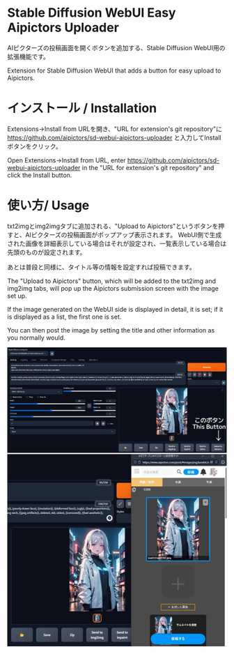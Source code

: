 # Stable Diffusion WebUI Easy Aipictors Uploader
AIピクターズの投稿画面を開くボタンを追加する、Stable Diffusion WebUI用の拡張機能です。

Extension for Stable Diffusion WebUI that adds a button for easy upload to Aipictors.

# インストール / Installation
Extensions→Install from URLを開き、"URL for extension's git repository"に https://github.com/aipictors/sd-webui-aipictors-uploader と入力してInstallボタンをクリック。

Open Extensions→Install from URL, enter https://github.com/aipictors/sd-webui-aipictors-uploader in the "URL for extension's git repository" and click the Install button.

# 使い方/ Usage
txt2imgとimg2imgタブに追加される、"Upload to Aipictors"というボタンを押すと、AIピクターズの投稿画面がポップアップ表示されます。
WebUI側で生成された画像を詳細表示している場合はそれが設定され、一覧表示している場合は先頭のものが設定されます。

あとは普段と同様に、タイトル等の情報を設定すれば投稿できます。

The "Upload to Aipictors" button, which will be added to the txt2img and img2img tabs, will pop up the Aipictors submission screen with the image set up.

If the image generated on the WebUI side is displayed in detail, it is set; if it is displayed as a list, the first one is set.

You can then post the image by setting the title and other information as you normally would.

![This Button](./imgs/This_Button.webp)
![PopUp](./imgs/PopUp.webp)
